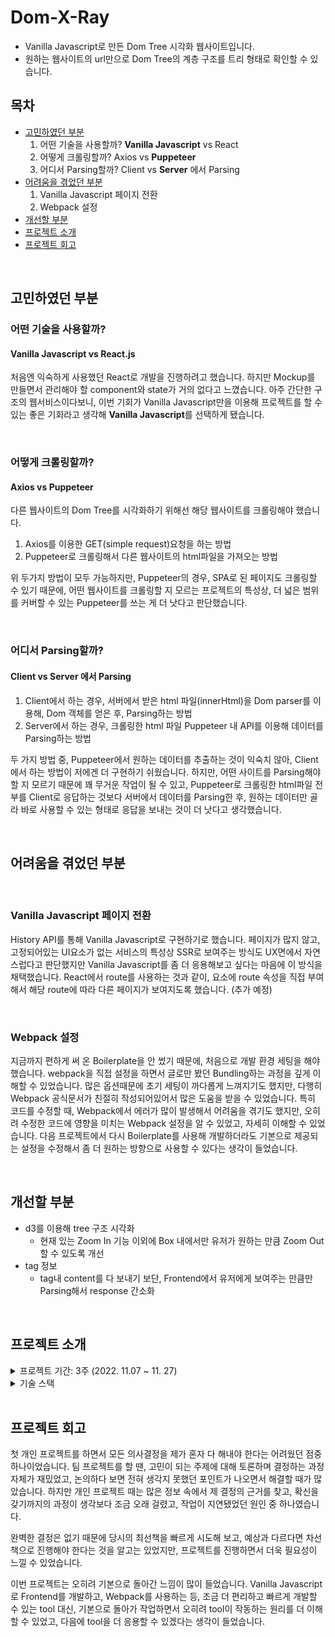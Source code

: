 # Dom-X-Ray

- Vanilla Javascript로 만든 Dom Tree 시각화 웹사이트입니다.
- 원하는 웹사이트의 url만으로 Dom Tree의 계층 구조를 트리 형태로 확인할 수 있습니다.

## 목차

- [고민하였던 부분](#고민하였던-부분)
  1. 어떤 기술을 사용할까? **Vanilla Javascript** vs React
  2. 어떻게 크롤링할까? Axios vs **Puppeteer**
  3. 어디서 Parsing할까? Client vs **Server** 에서 Parsing
- [어려움을 겪었던 부분](#어려움을-겪었던-부분)
  1. Vanilla Javascript 페이지 전환
  2. Webpack 설정
- [개선할 부분](#개선할-부분)
- [프로젝트 소개](#프로젝트-소개)
- [프로젝트 회고](#프로젝트-회고)

<br>

## **고민하였던 부분**

### **어떤 기술을 사용할까?**

#### **Vanilla Javascript** vs React.js

처음엔 익숙하게 사용했던 React로 개발을 진행하려고 했습니다. 하지만 Mockup를 만들면서 관리해야 할 component와 state가 거의 없다고 느꼈습니다. 아주 간단한 구조의 웹서비스이다보니, 이번 기회가 Vanilla Javascript만을 이용해 프로젝트를 할 수 있는 좋은 기회라고 생각해 **Vanilla Javascript**를 선택하게 됐습니다.

<br />

### **어떻게 크롤링할까?**

#### Axios vs **Puppeteer**

다른 웹사이트의 Dom Tree를 시각화하기 위해선 해당 웹사이트를 크롤링해야 했습니다.

1. Axios를 이용한 GET(simple request)요청을 하는 방법
2. Puppeteer로 크롤링해서 다른 웹사이트의 html파일을 가져오는 방법

위 두가지 방법이 모두 가능하지만, Puppeteer의 경우, SPA로 된 페이지도 크롤링할 수 있기 때문에, 어떤 웹사이트를 크롤링할 지 모르는 프로젝트의 특성상, 더 넓은 범위를 커버할 수 있는 Puppeteer를 쓰는 게 더 낫다고 판단했습니다.

<br />

### **어디서 Parsing할까?**

#### Client vs **Server** 에서 **Parsing**

1. Client에서 하는 경우, 서버에서 받은 html 파일(innerHtml)을 Dom parser를 이용해, Dom 객체를 얻은 후, Parsing하는 방법
2. Server에서 하는 경우, 크롤링한 html 파일 Puppeteer 내 API를 이용해 데이터를 Parsing하는 방법

두 가지 방법 중, Puppeteer에서 원하는 데이터를 추출하는 것이 익숙치 않아, Client에서 하는 방법이 저에겐 더 구현하기 쉬웠습니다. 하지만, 어떤 사이트를 Parsing해야 할 지 모르기 때문에 꽤 무거운 작업이 될 수 있고, Puppeteer로 크롤링한 html파일 전부를 Client로 응답하는 것보다 서버에서 데이터를 Parsing한 후, 원하는 데이터만 골라 바로 사용할 수 있는 형태로 응답을 보내는 것이 더 낫다고 생각했습니다.

<br />

## **어려움을 겪었던 부분**

<br />

### Vanilla Javascript 페이지 전환

History API를 통해 Vanilla Javascript로 구현하기로 했습니다. 페이지가 많지 않고, 고정되어있는 UI요소가 없는 서비스의 특성상 SSR로 보여주는 방식도 UX면에서 자연스럽다고 판단했지만 Vanilla Javascript를 좀 더 응용해보고 싶다는 마음에 이 방식을 채택했습니다.
React에서 route를 사용하는 것과 같이, 요소에 route 속성을 직접 부여해서 해당 route에 따라 다른 페이지가 보여지도록 했습니다. (추가 예정)

<br />

### Webpack 설정

지금까지 편하게 써 온 Boilerplate을 안 썼기 때문에, 처음으로 개발 환경 세팅을 해야했습니다. webpack을 직접 설정을 하면서 글로만 봤던 Bundling하는 과정을 깊게 이해할 수 있었습니다. 많은 옵션때문에 초기 세팅이 까다롭게 느껴지기도 했지만, 다행히 Webpack 공식문서가 친절히 작성되어있어서 많은 도움을 받을 수 있었습니다.
특히 코드를 수정할 때, Webpack에서 에러가 많이 발생해서 어려움을 겪기도 했지만, 오히려 수정한 코드에 영향을 미치는 Webpack 설정을 알 수 있었고, 자세히 이해할 수 있었습니다. 다음 프로젝트에서 다시 Boilerplate를 사용해 개발하더라도 기본으로 제공되는 설정을 수정해서 좀 더 원하는 방향으로 사용할 수 있다는 생각이 들었습니다.

<br />

## **개선할 부분**

- d3를 이용해 tree 구조 시각화
  - 현재 있는 Zoom In 기능 이외에 Box 내에서만 유저가 원하는 만큼 Zoom Out할 수 있도록 개선
- tag 정보
  - tag내 content를 다 보내기 보단, Frontend에서 유저에게 보여주는 만큼만 Parsing해서 response 간소화

<br />

## **프로젝트 소개**

<details>
  <summary>프로젝트 기간: 3주 (2022. 11.07 ~ 11. 27)</summary>
  <ul>
    <li>1주차: 프로젝트 기획</li>
      <li>기술 검증, 아이디어 기획, Mockup 제작, 칸반 스케줄링</li>
    <li>2주차: 기능 개발</li>
    <li>3주차: 기능 개발 마무리 및 배포</li>
  </ul>
</details>

<details>
  <summary>기술 스택</summary>
  <ul>
    <li>vanilla javascript</li>
    <li>d3</li>
    <li>puppeteer</li>
    <li>webpack</li>
    <li>scss</li>
  </ul>
</details>

<br>

## **프로젝트 회고**

첫 개인 프로젝트를 하면서 모든 의사결정을 제가 혼자 다 해내야 한다는 어려웠던 점중 하나이었습니다. 팀 프로젝트를 할 땐, 고민이 되는 주제에 대해 토론하며 결정하는 과정 자체가 재밌었고, 논의하다 보면 전혀 생각지 못했던 포인트가 나오면서 해결할 때가 많았습니다. 하지만 개인 프로젝트 때는 많은 정보 속에서 제 결정의 근거를 찾고, 확신을 갖기까지의 과정이 생각보다 조금 오래 걸렸고, 작업이 지연됐었던 원인 중 하나였습니다.

완벽한 결정은 없기 때문에 당시의 최선책을 빠르게 시도해 보고, 예상과 다르다면 차선책으로 진행해야 한다는 것을 알고는 있었지만, 프로젝트를 진행하면서 더욱 필요성이 느낄 수 있었습니다.

이번 프로젝트는 오히려 기본으로 돌아간 느낌이 많이 들었습니다. Vanilla Javascript로 Frontend를 개발하고, Webpack를 사용하는 등, 조금 더 편리하고 빠르게 개발할 수 있는 tool 대신, 기본으로 돌아가 작업하면서 오히려 tool이 작동하는 원리를 더 이해할 수 있었고, 다음에 tool을 더 응용할 수 있겠다는 생각이 들었습니다.
